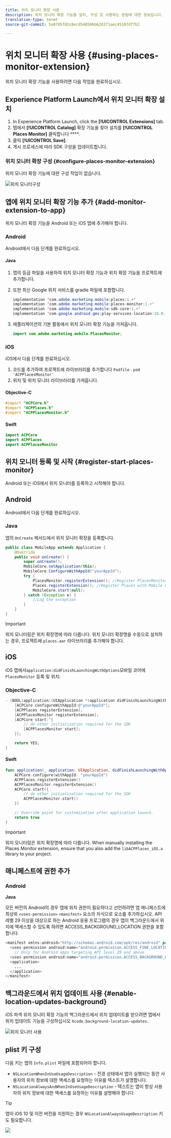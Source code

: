 ```yaml
---
title: 위치 모니터 확장 사용
description: 위치 모니터 확장 기능을 설치, 구성 및 사용하는 방법에 대한 정보입니다.
translation-type: tm+mt
source-git-commit: 5a0705f02c8ecd540506b628371aec45107df7b2

---
```



# 위치 모니터 확장 사용 {#using-places-monitor-extension}

위치 모니터 확장 기능을 사용하려면 다음 작업을 완료하십시오.

## Experience Platform Launch에서 위치 모니터 확장 설치

1. In Experience Platform Launch, click the **[!UICONTROL Extensions]** tab.
1. 탭에서 **[!UICONTROL Catalog]** 확장 기능을 찾아 설치를 **[!UICONTROL Places Monitor]** 클릭합니다 ****.
1. 클릭 **[!UICONTROL Save]**.
1. 게시 프로세스에 따라 SDK 구성을 업데이트합니다.

### 위치 모니터 확장 구성 {#configure-places-monitor-extension}

위치 모니터 확장 기능에 대한 구성 작업이 없습니다.

![위치 모니터](/help/assets/configure_places_monitor.png)구성

## 앱에 위치 모니터 확장 기능 추가 {#add-monitor-extension-to-app}

위치 모니터 확장 기능을 Android 또는 iOS 앱에 추가해야 합니다.

### Android

Android에서 다음 단계를 완료하십시오.

#### Java

1. 앱의 등급 파일을 사용하여 위치 모니터 확장 기능과 위치 확장 기능을 프로젝트에 추가합니다.

1. 또한 최신 Google 위치 서비스를 gradle 파일에 포함합니다.

   ```java
   implementation 'com.adobe.marketing.mobile:places:1.+'
   implementation 'com.adobe.marketing.mobile:places-monitor:1.+'
   implementation 'com.adobe.marketing.mobile:sdk-core:1.+'
   implementation 'com.google.android.gms:play-services-location:16.0.0'
   ```

1. 애플리케이션의 기본 활동에서 위치 모니터 확장 기능을 가져옵니다.

   ```java
   import com.adobe.marketing.mobile.PlacesMonitor;
   ```

### iOS

iOS에서 다음 단계를 완료하십시오.

1. 코드를 추가하여 프로젝트에 라이브러리를 추가합니다 `Podfile` . `pod 'ACPPlacesMonitor'`
1. 위치 및 위치 모니터 라이브러리를 가져옵니다.

#### Objective-C

```objectivec
#import "ACPCore.h"
#import "ACPPlaces.h"
#import "ACPPlacesMonitor.h"
```

#### Swift

```swift
import ACPCore
import ACPPlaces
import ACPPlacesMonitor
```


## 위치 모니터 등록 및 시작 {#register-start-places-monitor}

Android 또는 iOS에서 위치 모니터를 등록하고 시작해야 합니다.

## Android

Android에서 다음 단계를 완료하십시오.

### Java

앱의 `OnCreate` 메서드에서 위치 모니터 확장을 등록합니다.

```java
public class MobileApp extends Application {
    @Override
    public void onCreate() {
        super.onCreate();
        MobileCore.setApplication(this);
        MobileCore.ConfigureWithAppId("yourAppId");
        try {
            PlacesMonitor.registerExtension(); //Register PlacesMonitor with Mobile Core
            Places.registerExtension(); //Register Places with Mobile Core
            MobileCore.start(null);
        } catch (Exception e) {
            //Log the exception
        }
    }
}
```

>[!IMPORTANT]
>
>위치 모니터링은 위치 확장명에 따라 다릅니다. 위치 모니터 확장명을 수동으로 설치하는 경우, 프로젝트에 `places.aar` 라이브러리를 추가해야 합니다.

## iOS

iOS 앱에서`application:didFinishLaunchingWithOptions`모바일 코어에 `PlacesMonitor` 등록 및 위치:

### Objective-C

```objectivec
- (BOOL)application:(UIApplication *)application didFinishLaunchingWithOptions:(NSDictionary*)launchOptions {
    [ACPCore configureWithAppId:@"yourAppId"];
    [ACPPlaces registerExtension];
    [ACPPlacesMonitor registerExtension];
    [ACPCore start:^{            
        // do other initialization required for the SDK
        [ACPPlacesMonitor start];
    }];

    return YES;
}
```

#### Swift

```swift
func application(_ application: UIApplication, didFinishLaunchingWithOptions launchOptions: [UIApplication.LaunchOptionsKey: Any]?) -> Bool {
    ACPCore.configure(withAppId: "yourAppId")
    ACPPlaces.registerExtension()       
    ACPPlacesMonitor.registerExtension()
    ACPCore.start({
        // do other initialization required for the SDK
        ACPPlacesMonitor.start()
    })

    // Override point for customization after application launch.        
    return true
}
```

>[!IMPORTANT]
>
>위치 모니터링은 위치 확장명에 따라 다릅니다. When manually installing the Places Monitor extension, ensure that you also add the `libACPPlaces_iOS.a` library to your project.


## 매니페스트에 권한 추가

### Android

**Java**

모든 버전의 Android의 경우 앱에 위치 권한이 필요하다고 선언하려면 앱 매니페스트에 최상위 `<uses-permission>` `<manifest>` 요소의 자식으로 요소를 추가하십시오. API 레벨 29 이상을 대상으로 하는 Android 응용 프로그램의 경우 앱이 백그라운드에서 위치에 액세스할 수 있도록 하려면 ACCESS_BACKGROUND_LOCATION 권한을 포함합니다.

```java
<manifest xmlns:android="http://schemas.android.com/apk/res/android" package="com.adobe.placesapp">
  <uses-permission android:name="android.permission.ACCESS_FINE_LOCATION" />
    // Only for Android apps targeting API level 29 and above
  <uses-permission android:name="android.permission.ACCESS_BACKGROUND_LOCATION" />
  <application>        
    ...    
  </application>
</manifest>
```


## 백그라운드에서 위치 업데이트 사용 {#enable-location-updates-background}

iOS 파섹 위치 모니터 확장 기능의 백그라운드에서 위치 업데이트를 받으려면 앱에서 위치 업데이트 기능을 구성하십시오 `Xcode.background-location-updates`.

![위치 모니터 사용](/help/assets/using-the-places-monitor_1.png)

## plist 키 구성

다음 키는 앱의 `Info.plist` 파일에 포함되어야 합니다.

* `NSLocationWhenInUseUsageDescription` - 전경 상태에서 앱이 실행되는 동안 사용자의 위치 정보에 대한 액세스를 요청하는 이유를 텍스트가 설명합니다.
* `NSLocationAlwaysAndWhenInUseUsageDescription` - 텍스트는 앱이 항상 사용자의 위치 정보에 대한 액세스를 요청하는 이유를 설명해야 합니다.

>[!TIP]
>
>앱이 iOS 10 및 이전 버전을 지원하는 경우 `NSLocationAlwaysUsageDescription` 키도 필요합니다.

![](/help/assets/using-the-places-monitor_2.png)
